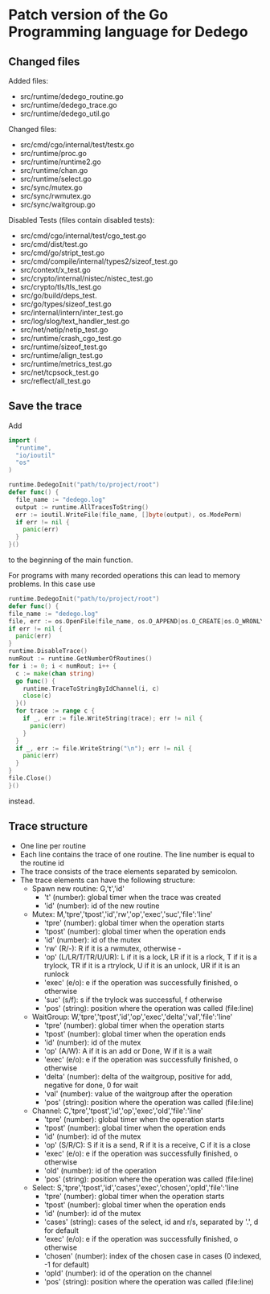 # Patch version of the Go Programming language for Dedego

## Changed files
Added files:

- src/runtime/dedego_routine.go
- src/runtime/dedego_trace.go
- src/runtime/dedego_util.go

Changed files:

- src/cmd/cgo/internal/test/testx.go
- src/runtime/proc.go
- src/runtime/runtime2.go
- src/runtime/chan.go
- src/runtime/select.go
- src/sync/mutex.go
- src/sync/rwmutex.go
- src/sync/waitgroup.go

Disabled Tests (files contain disabled tests): 

- src/cmd/cgo/internal/test/cgo_test.go
- src/cmd/dist/test.go
- src/cmd/go/stript_test.go
- src/cmd/compile/internal/types2/sizeof_test.go
- src/context/x_test.go
- src/crypto/internal/nistec/nistec_test.go
- src/crypto/tls/tls_test.go
- src/go/build/deps_test.
- src/go/types/sizeof_test.go
- src/internal/intern/inter_test.go
- src/log/slog/text_handler_test.go
- src/net/netip/netip_test.go
- src/runtime/crash_cgo_test.go
- src/runtime/sizeof_test.go
- src/runtime/align_test.go
- src/runtime/metrics_test.go
- src/net/tcpsock_test.go
- src/reflect/all_test.go

## Save the trace

Add

```go
import (
  "runtime",
  "io/ioutil"
  "os"
)

runtime.DedegoInit("path/to/project/root")
defer func() {
  file_name := "dedego.log"
  output := runtime.AllTracesToString()
  err := ioutil.WriteFile(file_name, []byte(output), os.ModePerm)
  if err != nil {
    panic(err)
  }
}()
```

to the beginning of the main function. 

For programs with many recorded 
operations this can lead to memory problems. In this case use

```go
runtime.DedegoInit("path/to/project/root")
defer func() {
file_name := "dedego.log"
file, err := os.OpenFile(file_name, os.O_APPEND|os.O_CREATE|os.O_WRONLY, 0644)
if err != nil {
  panic(err)
}
runtime.DisableTrace()
numRout := runtime.GetNumberOfRoutines()
for i := 0; i < numRout; i++ {
  c := make(chan string)
  go func() {
    runtime.TraceToStringByIdChannel(i, c)
    close(c)
  }()
  for trace := range c {
    if _, err := file.WriteString(trace); err != nil {
      panic(err)
    }
  }
  if _, err := file.WriteString("\n"); err != nil {
    panic(err)
  }
}
file.Close()
}()

```

instead.

## Trace structure

- One line per routine
- Each line contains the trace of one routine. The line number is equal to the routine id
- The trace consists of the trace elements separated by semicolon.
- The trace elements can have the following structure:
  - Spawn new routine: G,'t','id'
    - 't' (number): global timer when the trace was created
    - 'id' (number): id of the new routine
  - Mutex: M,'tpre','tpost','id','rw','op','exec','suc','file':'line'
    - 'tpre' (number): global timer when the operation starts
    - 'tpost' (number): global timer when the operation ends
    - 'id' (number): id of the mutex
    - 'rw' (R/-): R if it is a rwmutex, otherwise -
    - 'op' (L/LR/T/TR/U/UR): L if it is a lock, LR if it is a rlock, T if it is a trylock, TR if it is a rtrylock, U if it is an unlock, UR if it is an runlock
    - 'exec' (e/o): e if the operation was successfully finished, o otherwise
    - 'suc' (s/f): s if the trylock was successful, f otherwise
    - 'pos' (string): position where the operation was called (file:line)
  - WaitGroup: W,'tpre','tpost','id','op','exec','delta','val','file':'line'
    - 'tpre' (number): global timer when the operation starts
    - 'tpost' (number): global timer when the operation ends
    - 'id' (number): id of the mutex
    - 'op' (A/W): A if it is an add or Done, W if it is a wait
    - 'exec' (e/o): e if the operation was successfully finished, o otherwise
    - 'delta' (number): delta of the waitgroup, positive for add, negative for done, 0 for wait
    - 'val' (number): value of the waitgroup after the operation
    - 'pos' (string): position where the operation was called (file:line)
  - Channel: C,'tpre','tpost','id','op','exec','oId','file':'line'
    - 'tpre' (number): global timer when the operation starts
    - 'tpost' (number): global timer when the operation ends
    - 'id' (number): id of the mutex
    - 'op' (S/R/C): S if it is a send, R if it is a receive, C if it is a close
    - 'exec' (e/o): e if the operation was successfully finished, o otherwise
    - 'oId' (number): id of the operation
    - 'pos' (string): position where the operation was called (file:line)
  - Select: S,'tpre','tpost','id','cases','exec','chosen','opId','file':'line
    - 'tpre' (number): global timer when the operation starts
    - 'tpost' (number): global timer when the operation ends
    - 'id' (number): id of the mutex
    - 'cases' (string): cases of the select, id and r/s, separated by '.', d for default
    - 'exec' (e/o): e if the operation was successfully finished, o otherwise
    - 'chosen' (number): index of the chosen case in cases (0 indexed, -1 for default)
    - 'opId' (number): id of the operation on the channel
    - 'pos' (string): position where the operation was called (file:line)